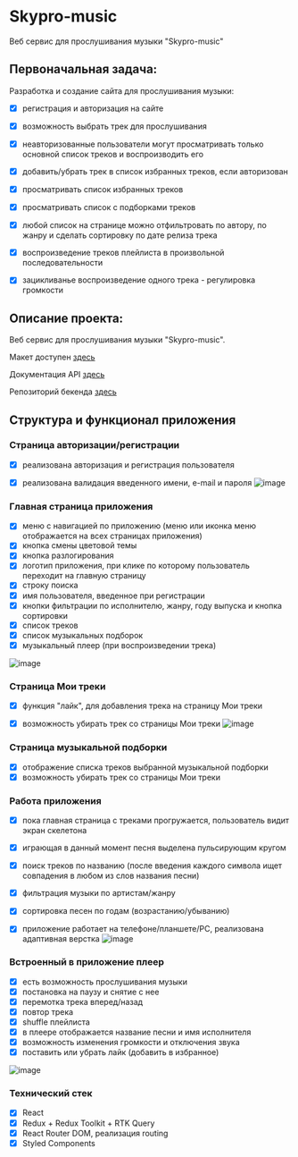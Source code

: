 # Skypro-music

Веб сервис для прослушивания музыки "Skypro-music"

## Первоначальная задача:

Разработка и создание сайта для прослушивания музыки:

- [x] регистрация и авторизация на сайте
- [x] возможность выбрать трек для прослушивания
- [x] неавторизованные пользователи могут просматривать только основной список
      треков и воспроизводить его
- [x] добавить/убрать трек в список избранных треков, если авторизован
- [x] просматривать список избранных треков
- [x] просматривать список с подборками треков
- [x] любой список на странице можно отфильтровать по автору, по жанру
      и сделать сортировку по дате релиза трека
- [x] воспроизведение треков плейлиста в произвольной последовательности
- [x] зацикливанье воспроизведение одного трека - регулировка громкости


## Описание проекта:

Веб сервис для прослушивания музыки "Skypro-music".

Макет доступен [здесь](https://www.figma.com/file/ipmCH5eJNKY2XsEoXl4HzK/%D0%9C%D1%83%D0%B7%D1%8B%D0%BA%D0%B0%D0%BB%D1%8C%D0%BD%D1%8B%D0%B9-%D1%81%D0%B5%D1%80%D0%B2%D0%B8%D1%81?type=design&node-id=0-1&mode=design&t=pzjJ9wuQxTCVJMrV-0)

Документация API [здесь](https://github.com/skypro-web-developer/webdev-react-hw-template/blob/main/API.md)

Репозиторий бекенда [здесь](https://github.com/skypro-backend/backend_web-music-app)

## Структура и функционал приложения

### Страница авторизации/регистрации

- [x] реализована авторизация и регистрация пользователя
- [x] реализована валидация введенного имени, e-mail и пароля
![image](https://github.com/noizzer28/music_app/assets/128408522/6ad71cd9-15e7-478a-a5fa-54112b4b327f)


### Главная страница приложения

- [x] меню с навигацией по приложению (меню или иконка меню отображается на всех страницах приложения)
- [x] кнопка смены цветовой темы
- [x] кнопка разлогирования
- [x] логотип приложения, при клике по которому пользователь переходит на главную страницу
- [x] строку поиска
- [x] имя пользователя, введенное при регистрации
- [x] кнопки фильтрации по исполнителю, жанру, году выпуска и кнопка сортировки
- [x] список треков
- [x] список музыкальных подборок
- [x] музыкальный плеер (при воспроизведении трека)

![image](https://github.com/noizzer28/music_app/assets/128408522/ea150107-6fc5-4e26-b644-4b06ac623615)





### Страница Мои треки

- [x] функция "лайк", для добавления трека на страницу Мои треки
- [x] возможность убирать трек со страницы Мои треки
![image](https://github.com/noizzer28/music_app/assets/128408522/90c5e51c-6ebb-4d08-96e6-1485b3b2a4ef)


### Страница музыкальной подборки

- [x] отображение списка треков выбранной музыкальной подборки
- [x] возможность убирать трек со страницы Мои треки

### Работа приложения

- [x] пока главная страница с треками прогружается, пользователь видит экран скелетона
- [x] играющая в данный момент песня выделена пульсирующим кругом
- [x] поиск треков по названию (после введения каждого символа ищет совпадения в любом из слов названия песни)
- [x] фильтрация музыки по артистам/жанру
- [x] сортировка песен по годам (возрастанию/убыванию)
- [x] приложение работает на телефоне/планшете/PC, реализована адаптивная верстка
![image](https://github.com/noizzer28/music_app/assets/128408522/efcfb34d-abc7-48f9-a514-fceb02a99e2f)


### Встроенный в приложение плеер

- [x] есть возможность прослушивания музыки
- [x] постановка на паузу и снятие с нее
- [x] перемотка трека вперед/назад
- [x] повтор трека
- [x] shuffle плейлиста
- [x] в плеере отображается название песни и имя исполнителя
- [x] возможность изменения громкости и отключения звука
- [x] поставить или убрать лайк (добавить в избранное)

![image](https://github.com/noizzer28/music_app/assets/128408522/74d132ac-4ec2-4b41-95d3-7b5ddea0f9c4)


### Технический стек

- [x] React
- [x] Redux + Redux Toolkit + RTK Query
- [x] React Router DOM, реализация routing
- [x] Styled Components
